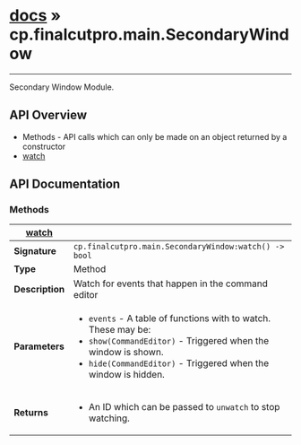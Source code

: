 # [docs](index.md) » cp.finalcutpro.main.SecondaryWindow
---

Secondary Window Module.

## API Overview
* Methods - API calls which can only be made on an object returned by a constructor
 * [watch](#watch)

## API Documentation

### Methods

| [watch](#watch)         |                                                                                     |
| --------------------------------------------|-------------------------------------------------------------------------------------|
| **Signature**                               | `cp.finalcutpro.main.SecondaryWindow:watch() -> bool`                                                                    |
| **Type**                                    | Method                                                                     |
| **Description**                             | Watch for events that happen in the command editor                                                                     |
| **Parameters**                              | <ul><li>`events` - A table of functions with to watch. These may be:</li><li>  `show(CommandEditor)` - Triggered when the window is shown.</li><li>  `hide(CommandEditor)` - Triggered when the window is hidden.</li></ul> |
| **Returns**                                 | <ul><li>An ID which can be passed to `unwatch` to stop watching.</li></ul>          |

